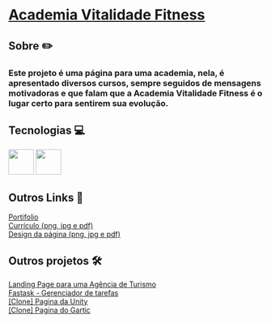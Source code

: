 <h1>
    <a href="https://paulo-mikhael.github.io/academia-landing-page">Academia Vitalidade Fitness</a>
</h1>
<h2>Sobre ✏️</h2>
    <h3>Este projeto é uma página para uma academia, nela, é apresentado diversos cursos, sempre seguidos de mensagens motivadoras e que falam que a Academia Vitalidade Fitness é o lugar certo para sentirem sua evolução.</h3>
<h2>Tecnologias 💻</h2>
    <div>
        <img width="50px" src="https://cdn.jsdelivr.net/gh/devicons/devicon@latest/icons/html5/html5-original.svg"/>
        <img width="50px" src="https://cdn.jsdelivr.net/gh/devicons/devicon@latest/icons/css3/css3-original.svg"/>
    </div>
<h2>Outros Links 🔗</h2>
    <a target="_blank" href="https://paulo-mikhael.github.io/Portifolio">Portifolio</a><br>
    <a target="_blank" href="https://drive.google.com/drive/folders/1ER7n3GHZmokEsQJkf6yFAG3E0dC1oLfq?usp=drive_link">Currículo (png, jpg e pdf)</a><br>
    <a target="_blank" href="https://drive.google.com/drive/folders/1zgeYl-gR0xMGEpaVz2N994JK4wLCXq8L?hl=pt_BR">Design da página (png, jpg e pdf)</a>
<h2>Outros projetos 🛠️</h2>
    <a target="_blank" href="https://github.com/Paulo-Mikhael/guia-turistico">Landing Page para uma Agência de Turismo</a><br>
    <a target="_blank" href="https://github.com/Paulo-Mikhael/fastask">Fastask - Gerenciador de tarefas</a><br>
    <a target="_blank" href="https://github.com/Paulo-Mikhael/pagina-unity-2024">[Clone] Pagina da Unity</a><br>
    <a target="_blank" href="https://github.com/Paulo-Mikhael/pagina-gartic-2024">[Clone] Pagina do Gartic</a>